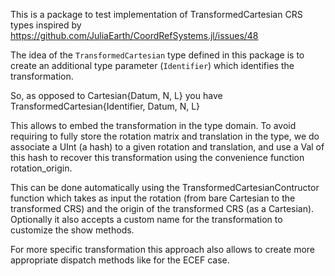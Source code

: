 This is a package to test implementation of TransformedCartesian CRS types inspired by https://github.com/JuliaEarth/CoordRefSystems.jl/issues/48

The idea of the `TransformedCartesian` type defined in this package is to create an additional type parameter (`Identifier`) which identifies the transformation.

So, as opposed to Cartesian{Datum, N, L} you have TransformedCartesian{Identifier, Datum, N, L}

This allows to embed the transformation in the type domain. To avoid requiring to fully store the rotation matrix and translation in the type, we do associate a UInt (a hash) to a given rotation and translation, and use a Val of this hash to recover this transformation using the convenience function rotation_origin.

This can be done automatically using the TransformedCartesianContructor function which takes as input the rotation (from bare Cartesian to the transformed CRS) and the origin of the transformed CRS (as a Cartesian). Optionally it also accepts a custom name for the transformation to customize the show methods.

For more specific transformation this approach also allows to create more appropriate dispatch methods like for the ECEF case.